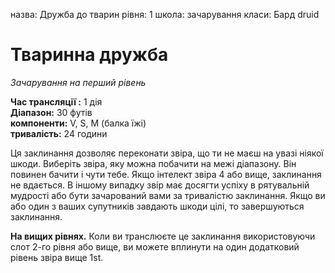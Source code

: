 назва: Дружба до тварин рівня: 1 школа: зачарування класи: Бард druid

# Тваринна дружба
_Зачарування на перший рівень_

**Час трансляції :** 1 дія    
**Діапазон:** 30 футів    
**компоненти:** V, S, М (балка їжі)    
**тривалість:** 24 години

Ця заклинання дозволяє переконати звіра, що ти не маєш на увазі ніякої шкоди. Виберіть звіра, яку можна побачити на межі діапазону. Він повинен бачити і чути тебе. Якщо інтелект звіра 4 або вище, заклинання не вдається. В іншому випадку звір має досягти успіху в рятувальній мудрості або бути зачарований вами за тривалістю заклинання. Якщо ви або один з ваших супутників завдають шкоди цілі, то завершуються заклинання.

**На вищих рівнях.** Коли ви транслюєте це заклинання використовуючи слот 2-го рівня або вище, ви можете вплинути на один додатковий рівень звіра вище 1st.